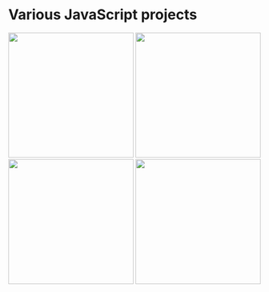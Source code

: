# Various JavaScript projects 

<p>
<img src = "https://github.com/Mikidii/JavaScript-Projects/assets/132847524/a9430663-85a6-437a-b4ea-f5a2527fa3f0" height="250">
<img src = "https://github.com/Mikidii/JavaScript-Projects/assets/132847524/75732381-ef86-415c-95a6-cbc2ad6bc3f6" height="250">
<img src = "https://github.com/Mikidii/JavaScript-Projects/assets/132847524/c0890dba-eb67-4981-8d8d-94df382b905c" height="250">
<img src= "https://github.com/Mikidii/JavaScript-Projects/assets/132847524/fa251e7c-9814-414a-b35f-2adb9e33a9cf" height="250">
</p>
